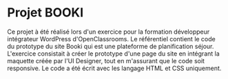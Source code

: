 # Projet BOOKI
Ce projet à été réalisé lors d'un exercice pour la formation développeur intégrateur WordPress d'OpenClassrooms. Le référentiel contient le code du prototype du site Booki qui est une plateforme de planification séjour. L'exercice consistait à créer le prototype d'une page du site en intégrant la maquette créée par l'UI Designer, tout en m'assurant que le code soit responsive.
Le code a été écrit avec les langage HTML et CSS uniquement.
